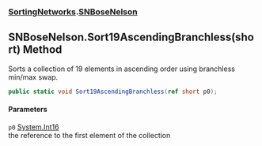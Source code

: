 ### [SortingNetworks](./SortingNetworks.md 'SortingNetworks').[SNBoseNelson](./SortingNetworks-SNBoseNelson.md 'SortingNetworks.SNBoseNelson')
## SNBoseNelson.Sort19AscendingBranchless(short) Method
Sorts a collection of 19 elements in ascending order using branchless min/max swap.  
```csharp
public static void Sort19AscendingBranchless(ref short p0);
```
#### Parameters
<a name='SortingNetworks-SNBoseNelson-Sort19AscendingBranchless(short)-p0'></a>
`p0` [System.Int16](https://docs.microsoft.com/en-us/dotnet/api/System.Int16 'System.Int16')  
the reference to the first element of the collection  
  
